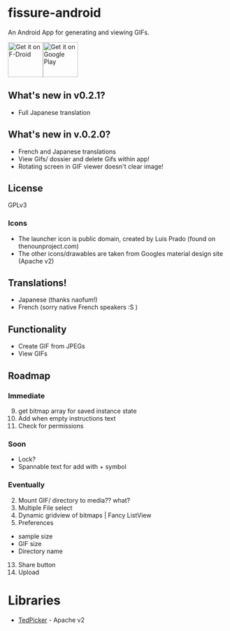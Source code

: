 # fissure-android
An Android App for generating and viewing GIFs. 

[<img src="https://f-droid.org/badge/get-it-on.png"
      alt="Get it on F-Droid"
      height="80">](https://f-droid.org/app/com.workingagenda.fissure)[<img src="https://play.google.com/intl/en_us/badges/images/generic/en_badge_web_generic.png"
      alt="Get it on Google Play"
      height="80">](https://play.google.com/store/apps/details?id=com.workingagenda.fissure)

## What's new in v0.2.1?
- Full Japanese translation

## What's new in v.0.2.0?
- French and Japanese translations
- View Gifs/ dossier and delete Gifs within app!
- Rotating screen in GIF viewer doesn't clear image!

## License
GPLv3

### Icons
- The launcher icon is public domain, created by Luis Prado (found on thenounproject.com)
- The other icons/drawables are taken from Googles material design site (Apache v2)

## Translations!
- Japanese (thanks naofum!)
- French (sorry native French speakers :S )

## Functionality
- Create GIF from JPEGs
- View GIFs

## Roadmap

### Immediate
9. get bitmap array for saved instance state
14. Add when empty instructions text
15. Check for permissions

### Soon
- Lock?
- Spannable text for add with + symbol

### Eventually
2. Mount GIF/ directory to media?? what?
1. Multiple File select
6. Dynamic gridview of bitmaps | Fancy ListView
8. Preferences
 - sample size
 - GIF size
 - Directory name
13. Share button
14. Upload

# Libraries
- [TedPicker](https://github.com/ParkSangGwon/TedPicker) - Apache v2